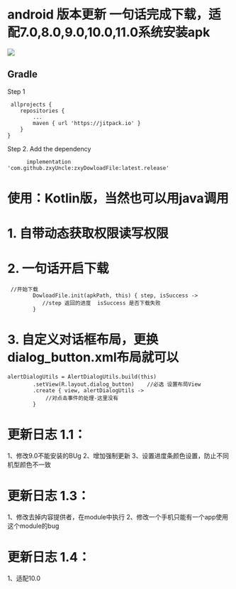 # android 版本更新 一句话完成下载，适配7.0,8.0,9.0,10.0,11.0系统安装apk


[![](https://jitpack.io/v/zxyUncle/zxyDowloadFile.svg)](https://jitpack.io/#zxyUncle/zxyDowloadFile)

Gradle
-----
Step 1


     allprojects {
		repositories {
			...
			maven { url 'https://jitpack.io' }
		}
	}

Step 2. Add the dependency

          implementation 'com.github.zxyUncle:zxyDowloadFile:latest.release'

# 使用：Kotlin版，当然也可以用java调用

#  1. 自带动态获取权限读写权限
#  2. 一句话开启下载

     //开始下载
            DowloadFile.init(apkPath, this) { step, isSuccess ->
               //step 返回的进度  isSuccess 是否下载失败
            }

#  3. 自定义对话框布局，更换dialog_button.xml布局就可以

    alertDialogUtils = AlertDialogUtils.build(this)
            .setView(R.layout.dialog_button)    //必选 设置布局View
            .create { view, alertDialogUtils ->
                //对点击事件的处理-这里没有
            }

# 更新日志 1.1：
1、修改9.0不能安装的BUg
2、增加强制更新
3、设置进度条颜色设置，防止不同机型颜色不一致

# 更新日志 1.3：
1、修改去掉内容提供者，在module中执行
2、修改一个手机只能有一个app使用这个module的bug

# 更新日志 1.4：
1、适配10.0
